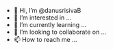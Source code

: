 - 👋 Hi, I’m @danusrisivaB
- 👀 I’m interested in ...
- 🌱 I’m currently learning ...
- 💞️ I’m looking to collaborate on ...
- 📫 How to reach me ...

<!---
danusrisivaB/danusrisivaB is a ✨ special ✨ repository because its `README.md` (this file) appears on your GitHub profile.
You can click the Preview link to take a look at your changes.
--->
